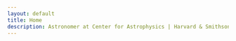 ```yaml
---
layout: default
title: Home
description: Astronomer at Center for Astrophysics | Harvard & Smithsonian
---
```


